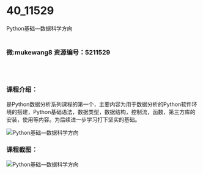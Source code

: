# 40_11529
Python基础—数据科学方向
<br/></br>
<h3>微:mukewang8 资源编号：5211529</h3>
<br/></br>
<h3>课程介绍：</h3>
<p>是Python数据分析系列课程的第一个，主要内容为用于数据分析的Python软件环境的搭建，Python基础语法，数据类型，数据结构，控制流，函数，第三方库的安装，使用等内容。为后续进一步学习打下坚实的基础。</p>
<p><img src="https://www.ko996.com/wp-content/uploads/img/2020/03/2-150-300x169.png" alt="Python基础—数据科学方向"></p>
<div class="info-desc">
<h3>课程截图：</h3>
<p><img src="https://www.ko996.com/wp-content/uploads/img/2020/03/1-156.png" alt="Python基础—数据科学方向"></p>


			
</div>
